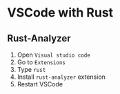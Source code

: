 # VSCode with Rust

## Rust-Analyzer
1. Open `Visual studio code`
2. Go to `Extensions`
3. Type `rust`
4. Install `rust-analyzer` extension
5. Restart VSCode
